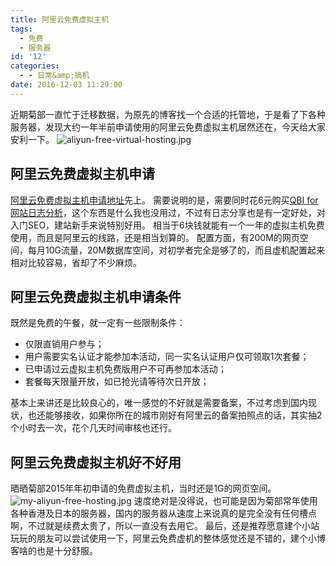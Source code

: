 ```yaml
---
title: 阿里云免费虚拟主机
tags:
  - 免费
  - 服务器
id: '12'
categories:
  - - 日常&amp;搞机
date: 2016-12-03 11:29:00
---
```


近期菊部一直忙于迁移数据，为原先的博客找一个合适的托管地，于是看了下各种服务器，发现大约一年半前申请使用的阿里云免费虚拟主机居然还在，今天给大家安利一下。 ![aliyun-free-virtual-hosting.jpg](https://www.jubuzz.com/usr/uploads/2016/12/113196268.jpg)

## 阿里云免费虚拟主机申请

[阿里云免费虚拟主机申请地址](https://wanwang.aliyun.com/hosting/free?spm=5176.8060947.1001.2.rpaCBm)先上。 需要说明的是，需要同时花6元购买[QBI for 网站日志分析](https://help.aliyun.com/document_detail/43097.html?spm=5176.8047873.348262.1.mMkcZM)，这个东西是什么我也没用过，不过有日志分享也是有一定好处，对入门SEO，建站新手来说特别好用。 相当于6块钱就能有一个一年的虚拟主机免费使用，而且是阿里云的线路，还是相当划算的。 配置方面，有200M的网页空间，每月10G流量，20M数据库空间，对初学者完全是够了的，而且虚机配置起来相对比较容易，省却了不少麻烦。

## 阿里云免费虚拟主机申请条件

既然是免费的午餐，就一定有一些限制条件：

*   仅限直销用户参与；
*   用户需要实名认证才能参加本活动，同一实名认证用户仅可领取1次套餐；
*   已申请过云虚拟主机免费版用户不可再参加本活动；
*   套餐每天限量开放，如已抢光请等待次日开放；

基本上来讲还是比较良心的，唯一感觉的不好就是需要备案，不过考虑到国内现状，也还能够接收，如果你所在的城市刚好有阿里云的备案拍照点的话，其实抽2个小时去一次，花个几天时间审核也还行。

## 阿里云免费虚拟主机好不好用

晒晒菊部2015年年初申请的免费虚拟主机，当时还是1G的网页空间。 ![my-aliyun-free-hosting.jpg](https://www.jubuzz.com/usr/uploads/2016/12/3536859284.jpg) 速度绝对是没得说，也可能是因为菊部常年使用各种香港及日本的服务器，国内的服务器从速度上来说真的是完全没有任何槽点啊，不过就是续费太贵了，所以一直没有去用它。 最后，还是推荐愿意建个小站玩玩的朋友可以尝试使用一下，阿里云免费虚机的整体感觉还是不错的，建个小博客啥的也是十分舒服。